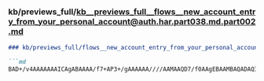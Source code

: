 ### kb/previews_full/kb__previews_full__flows__new_account_entry_from_your_personal_account@auth.har.part038.md.part002.md

```md
### kb/previews_full/flows__new_account_entry_from_your_personal_account@auth.har.part038.md (part 002)

```md
BAD+/v4AAAAAAAICAgABAAAA/f7+AP3+/gAAAAAA////AAMAAQD7/f0AAgEBAAMBAQADAQIAAQICAAAAAQA
```

```

```
